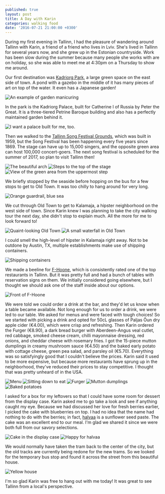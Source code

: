 ```yaml
---
published: true
layout: post
title: A Day with Karin
categories: walking food
date: '2016-07-21 21:00:00 +0300'
---
```

During my first evening in Tallinn, I had the pleasure of wandering around Tallinn with Karin, a friend of a friend who lives in Lviv. She's lived in Tallinn for several years now, and she grew up in the Estonian countryside. Work has been slow during the summer because many people she works with are on holiday, so she was able to meet me at 4:30pm on a Thursday to show me around.

<!--more-->

Our first destination was [Kadriorg Park](http://www.kadriorupark.ee), a large green space on the east side of town. A pond with a gazebo in the middle of it has many pieces of art on top of the water. It even has a Japanese garden!

![An example of garden manicuring]({{site.baseurl}}/images/2016/07/21/a-day-with-karin/kadrioru-park.jpeg)

In the park is the Kadriorg Palace, built for Catherine I of Russia by Peter the Great. It is a three-tiered Petrine Baroque building and also has a perfectly maintained garden behind it.

![I want a palace built for me, too.]({{site.baseurl}}/images/2016/07/21/a-day-with-karin/kadriorg-palace.jpeg)

Then we walked to the [Tallinn Song Festival Grounds](http://m.lauluvaljak.ee/_eng), which was built in 1959, but the Song Festival has been happening every five years since 1869. The stage can have up to 15,000 singers, and the opposite green area can host 100,000 concert-goers. The next song festival is scheduled for the summer of 2017, so plan to visit Tallinn then!

![The beautiful arch]({{site.baseurl}}/images/2016/07/21/a-day-with-karin/songfest-arch.jpeg)
![Steps to the top of the stage]({{site.baseurl}}/images/2016/07/21/a-day-with-karin/songfest-steps.jpeg)
![View of the green area from the uppermost step]({{site.baseurl}}/images/2016/07/21/a-day-with-karin/songfest-stage.jpeg)

We briefly stopped by the seaside before hopping on the bus for a few stops to get to Old Town. It was too chilly to hang around for very long.

![Orange guardrail, blue sea]({{site.baseurl}}/images/2016/07/21/a-day-with-karin/seaside.jpeg)

We cut through Old Town to get to Kalamaja, a hipster neighborhood on the west side of town. Since Karin knew I was planning to take the city walking tour the next day, she didn't stop to explain much. All the more for me to look forward to!

![Quaint-looking Old Town]({{site.baseurl}}/images/2016/07/21/a-day-with-karin/oldtown-buildings.jpeg)
![A small waterfall in Old Town]({{site.baseurl}}/images/2016/07/21/a-day-with-karin/oldtown-waterfall.jpeg)

I could smell the high-level of hipster in Kalamaja right away. Not to be outdone by Austin, TX, multiple establishments make use of shipping containers.

![Shipping containers]({{site.baseurl}}/images/2016/07/21/a-day-with-karin/kalamaja-container.jpeg)

We made a beeline for [F-Hoone](http://www.fhoone.ee/en/), which is consistently rated one of the top restaurants in Tallinn. But it was pretty full and had a bunch of tables with reservation signs on them. We initially considered going elsewhere, but I thought we should ask one of the staff inside about our options.

![Front of F-Hoone]({{site.baseurl}}/images/2016/07/21/a-day-with-karin/fhoone-front.jpeg)

We were told we could order a drink at the bar, and they'd let us know when a table became available. Not long enough for us to order a drink, we were led to our table. We asked for menus and were faced with tough choices! So we started with picking a drink and opted for 50cL glasses of Paljas Õun dry apple cider (€4.00), which were crisp and refreshing. Then Karin ordered the Furger (€8.90), a dark bread burger with Aberdeen-Angus veal cutlet, red cabbage, smoked cheese cream, chilli mayonnaise dressing, red onions, and cheddar cheese with rosemary fries. I got the 15-piece mutton dumplings in creamy mushroom sauce (€4.50) and the baked early potato with cottage cheese, green pea salad, and parsley oil (€5.70). Everything was so satisfyingly good that I couldn't believe the prices. Karin said it used to be more expensive, but because more restaurants have sprung up in the neighborhood, they've reduced their prices to stay competitive. I thought that was pretty unheard of in the USA.

![Menu]({{site.baseurl}}/images/2016/07/21/a-day-with-karin/fhoone-menu.jpeg)
![Sitting down to eat]({{site.baseurl}}/images/2016/07/21/a-day-with-karin/fhoone-dining.jpeg)
![Furger]({{site.baseurl}}/images/2016/07/21/a-day-with-karin/fhoone-furger.jpeg)
![Mutton dumplings]({{site.baseurl}}/images/2016/07/21/a-day-with-karin/fhoone-dumplings.jpeg)
![Baked potatoes]({{site.baseurl}}/images/2016/07/21/a-day-with-karin/fhoone-potatoes.jpeg)

I asked for a box for my leftovers so that I could have some room for dessert from the display case. Karin asked me to go take a look and see if anything caught my eye. Because we had discussed her love for fresh berries earlier, I picked the cake with blueberries on top. I had no idea that the name had nothing to do with the berries; in fact, [halvaa](https://en.m.wikipedia.org/wiki/Halva#Sunflower) is a sunflower seed paste. The cake was an excellent end to our meal. I'm glad we shared it since we were both full from our savory selections.

![Cake in the display case]({{site.baseurl}}/images/2016/07/21/a-day-with-karin/fhoone-displaycase.jpeg)
![Happy for halvaa]({{site.baseurl}}/images/2016/07/21/a-day-with-karin/fhoone-halvaa.jpeg)

We would normally have taken the tram back to the center of the city, but the old tracks are currently being redone for the new trams. So we looked for the temporary bus stop and found it across the street from this beautiful house.

![Yellow house]({{site.baseurl}}/images/2016/07/21/a-day-with-karin/fhoone-yellowhouse.jpeg)

I'm so glad Karin was free to hang out with me today! It was great to see Tallinn from a local's perspective.